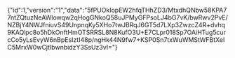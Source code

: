 {"id":1,"version":"1","data":"5fPUOkIopEW2hfqTHhZD3/MtxdhQNbw58KPA77ntZQtuzNeAWlowqw2qHogGNkoQ58uJPMyGFPsoLJ4bG7vK/bwRwv2PvE/NZBjY4NWJfniuvS49UnpnqKy5XHo7twJBRqJ6GT5d7LXp3ZwzcZ4R+dvhq9KAQlpc8o5hDkOnftHmOTSRRSL8N8KufO3U+E7CLpr018Sp7OAiHTug5curcCo5yLsEvyW6nBpEsIztI48p/ngHk44N9fw7+KSP0Sn7txWuWMStWFBtXeIC5MrxW0wCjtIbwnbidzY3SsUz3vI="}

